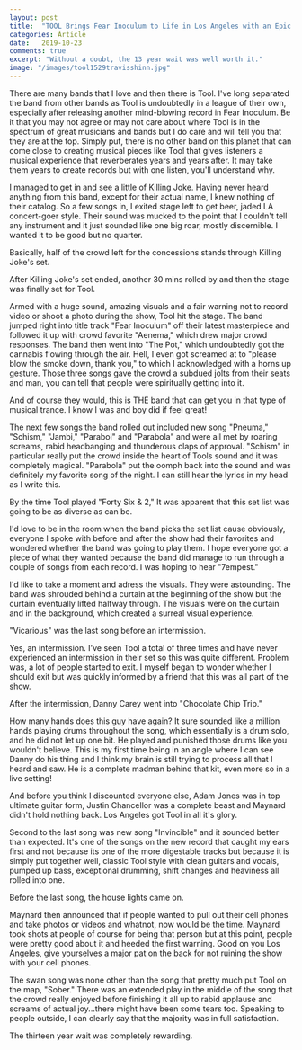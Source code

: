 ```yaml
---
layout: post
title:  "TOOL Brings Fear Inoculum to Life in Los Angeles with an Epic Staples Center Performance"
categories: Article
date:   2019-10-23
comments: true
excerpt: "Without a doubt, the 13 year wait was well worth it."
image: "/images/tool1529travisshinn.jpg"
---
```

There are many bands that I love and then there is Tool. I've long separated the band from other bands as Tool is undoubtedly in
a league of their own, especially after releasing another mind-blowing record in Fear Inoculum. Be it that you may not agree or may
not care about where Tool is in the spectrum of great musicians and bands but I do care and will tell you that they are at the top.
Simply put, there is no other band on this planet that can come close to creating musical pieces like Tool that gives listeners a musical
experience that reverberates years and years after. It may take them years to create records but with one listen, you'll understand why.

I managed to get in and see a little of Killing Joke. Having never heard anything from this band, except for their actual name,
I knew nothing of their catalog. So a few songs in, I exited stage left to get beer, jaded LA concert-goer style. Their sound was 
mucked to the point that I couldn't tell any instrument and it just sounded like one big roar, mostly discernible. I wanted it to be
good but no quarter.

Basically, half of the crowd left for the concessions stands through Killing Joke's set. 

After Killing Joke's set ended, another 30 mins rolled by and then the stage was finally set for Tool.

Armed with a huge sound, amazing visuals and a fair warning not to record video or shoot a photo during the show, Tool hit the stage. The band jumped right into title track "Fear Inoculum" off their latest masterpiece and followed it up with crowd favorite "Aenema," which drew major crowd responses. The band then went into "The Pot," which undoubtedly got the cannabis flowing through the air. Hell, I even got screamed at to "please blow the smoke down, thank you," to which I acknowledged with a horns up gesture. Those three songs gave the crowd a subdued jolts from their seats and man, you can tell that people were spiritually getting into it.

And of course they would, this is THE band that can get you in that type of musical trance. I know I was and boy did if feel great!

The next few songs the band rolled out included new song "Pneuma," "Schism," "Jambi," "Parabol" and "Parabola" and were all met
by roaring screams, rabid headbanging and thunderous claps of approval. "Schism" in particular really put the crowd inside the heart
of Tools sound and it was completely magical. "Parabola" put the oomph back into the sound and was definitely my favorite song 
of the night. I can still hear the lyrics in my head as I write this.

By the time Tool played "Forty Six & 2," It was apparent that this set list was going to be as diverse as can be. 

I'd love to be in the room when the band picks the set list cause obviously, everyone I spoke with before and after the show had
their favorites and wondered whether the band was going to play them. I hope everyone got a piece of what they wanted because 
the band did manage to run through a couple of songs from each record. I was hoping to hear "7empest."

I'd like to take a moment and adress the visuals. They were astounding. The band was shrouded behind a curtain at the beginning
of the show but the curtain eventually lifted halfway through. The visuals were on the curtain and in the background, which created
a surreal visual experience.

"Vicarious" was the last song before an intermission. 

Yes, an intermission. I've seen Tool a total of three times and have never experienced an intermission in their set so this 
was quite different. Problem was, a lot of people started to exit. I myself began to wonder whether I should exit but was quickly
informed by a friend that this was all part of the show. 

After the intermission, Danny Carey went into "Chocolate Chip Trip."

How many hands does this guy have again? It sure sounded like a million hands playing drums throughout the song, which essentially
is a drum solo, and he did not let up one bit. He played and punished those drums like you wouldn't believe. This is my first time 
being in an angle where I can see Danny do his thing and I think my brain is still trying to process all that I heard and saw. 
He is a complete madman behind that kit, even more so in a live setting!

And before you think I discounted everyone else, Adam Jones was in top ultimate guitar form, Justin Chancellor was a complete beast and 
Maynard didn't hold nothing back. Los Angeles got Tool in all it's glory.

Second to the last song was new song "Invincible" and it sounded better than expected. It's one of the songs on the new record
that caught my ears first and not because its one of the more digestable tracks but because it is simply put together well, 
classic Tool style with clean guitars and vocals, pumped up bass, exceptional drumming, shift changes and heaviness all rolled 
into one.

Before the last song, the house lights came on.

Maynard then announced that if people wanted to pull out their cell phones and take photos or videos and whatnot, now would be
the time. Maynard took shots at people of course for being that person but at this point, people were pretty good about it and
heeded the first warning. Good on you Los Angeles, give yourselves a major pat on the back for not ruining the show with your cell phones.

The swan song was none other than the song that pretty much put Tool on the map, "Sober." There was an extended play in the middle 
of the song that the crowd really enjoyed before finishing it all up to rabid applause and screams of actual joy...there might have
been some tears too. Speaking to people outside, I can clearly say that the majority was in full satisfaction. 

The thirteen year wait was completely rewarding. 





